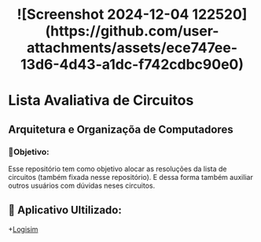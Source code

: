 <h1 align="center">
    ![Screenshot 2024-12-04 122520](https://github.com/user-attachments/assets/ece747ee-13d6-4d43-a1dc-f742cdbc90e0)
</h1>

<h1>
  Lista Avaliativa de Circuitos 
</h1>
<h2>
  Arquitetura e Organizaçõa de Computadores
</h2>

<p><h3>
   🎯Objetivo:
  </h3>
  Esse repositório tem como objetivo alocar as resoluções da lista de circuitos (também fixada nesse repositório). E dessa forma também auxiliar outros usuários com dúvidas neses circuitos.
</p>

## 🔎 Aplicativo Ultilizado:

+<a href="https://sourceforge.net/projects/circuit/">Logisim</a>

